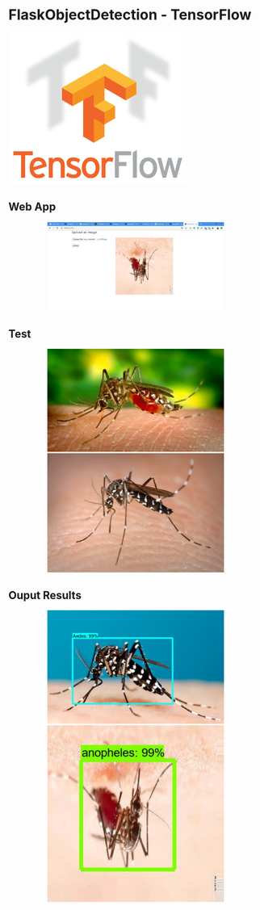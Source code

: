 # FlaskObjectDetection - TensorFlow

[![](images/logo.png)](https://www.tensorflow.org/)

## Web App

<p align="center">
  <img src="images/output.jpg" width="350"/>
</p>

## Test


<p align="center">
  <img src="tests/Anopheles.jpg" width="350"/>
  <img src="tests/aesd.png" width="350"/>
</p>

## Ouput Results

<p align="center">
  <img src="uploads/aedes_albopictus.jpg" width="350"/>
  <img src="uploads/aug_Anopheles2_0_4575.jpg" width="350"/>
</p>
